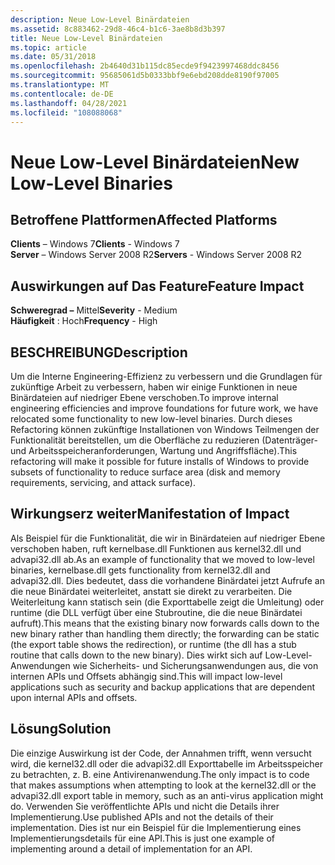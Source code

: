 ```yaml
---
description: Neue Low-Level Binärdateien
ms.assetid: 8c883462-29d8-46c4-b1c6-3ae8b8d3b397
title: Neue Low-Level Binärdateien
ms.topic: article
ms.date: 05/31/2018
ms.openlocfilehash: 2b4640d31b115dc85ecde9f9423997468ddc8456
ms.sourcegitcommit: 95685061d5b0333bbf9e6ebd208dde8190f97005
ms.translationtype: MT
ms.contentlocale: de-DE
ms.lasthandoff: 04/28/2021
ms.locfileid: "108088068"
---
```

# <a name="new-low-level-binaries"></a><span data-ttu-id="64739-103">Neue Low-Level Binärdateien</span><span class="sxs-lookup"><span data-stu-id="64739-103">New Low-Level Binaries</span></span>

## <a name="affected-platforms"></a><span data-ttu-id="64739-104">Betroffene Plattformen</span><span class="sxs-lookup"><span data-stu-id="64739-104">Affected Platforms</span></span>

<span data-ttu-id="64739-105">**Clients** – Windows 7</span><span class="sxs-lookup"><span data-stu-id="64739-105">**Clients** - Windows 7</span></span>  
<span data-ttu-id="64739-106">**Server** – Windows Server 2008 R2</span><span class="sxs-lookup"><span data-stu-id="64739-106">**Servers** - Windows Server 2008 R2</span></span>  









## <a name="feature-impact"></a><span data-ttu-id="64739-107">Auswirkungen auf Das Feature</span><span class="sxs-lookup"><span data-stu-id="64739-107">Feature Impact</span></span>

<span data-ttu-id="64739-108">**Schweregrad –** Mittel</span><span class="sxs-lookup"><span data-stu-id="64739-108">**Severity** - Medium</span></span>  
<span data-ttu-id="64739-109">**Häufigkeit** : Hoch</span><span class="sxs-lookup"><span data-stu-id="64739-109">**Frequency** - High</span></span>  











## <a name="description"></a><span data-ttu-id="64739-110">BESCHREIBUNG</span><span class="sxs-lookup"><span data-stu-id="64739-110">Description</span></span>

<span data-ttu-id="64739-111">Um die Interne Engineering-Effizienz zu verbessern und die Grundlagen für zukünftige Arbeit zu verbessern, haben wir einige Funktionen in neue Binärdateien auf niedriger Ebene verschoben.</span><span class="sxs-lookup"><span data-stu-id="64739-111">To improve internal engineering efficiencies and improve foundations for future work, we have relocated some functionality to new low-level binaries.</span></span> <span data-ttu-id="64739-112">Durch dieses Refactoring können zukünftige Installationen von Windows Teilmengen der Funktionalität bereitstellen, um die Oberfläche zu reduzieren (Datenträger- und Arbeitsspeicheranforderungen, Wartung und Angriffsfläche).</span><span class="sxs-lookup"><span data-stu-id="64739-112">This refactoring will make it possible for future installs of Windows to provide subsets of functionality to reduce surface area (disk and memory requirements, servicing, and attack surface).</span></span>

## <a name="manifestation-of-impact"></a><span data-ttu-id="64739-113">Wirkungserz weiter</span><span class="sxs-lookup"><span data-stu-id="64739-113">Manifestation of Impact</span></span>

<span data-ttu-id="64739-114">Als Beispiel für die Funktionalität, die wir in Binärdateien auf niedriger Ebene verschoben haben, ruft kernelbase.dll Funktionen aus kernel32.dll und advapi32.dll ab.</span><span class="sxs-lookup"><span data-stu-id="64739-114">As an example of functionality that we moved to low-level binaries, kernelbase.dll gets functionality from kernel32.dll and advapi32.dll.</span></span> <span data-ttu-id="64739-115">Dies bedeutet, dass die vorhandene Binärdatei jetzt Aufrufe an die neue Binärdatei weiterleitet, anstatt sie direkt zu verarbeiten. Die Weiterleitung kann statisch sein (die Exporttabelle zeigt die Umleitung) oder runtime (die DLL verfügt über eine Stubroutine, die die neue Binärdatei aufruft).</span><span class="sxs-lookup"><span data-stu-id="64739-115">This means that the existing binary now forwards calls down to the new binary rather than handling them directly; the forwarding can be static (the export table shows the redirection), or runtime (the dll has a stub routine that calls down to the new binary).</span></span> <span data-ttu-id="64739-116">Dies wirkt sich auf Low-Level-Anwendungen wie Sicherheits- und Sicherungsanwendungen aus, die von internen APIs und Offsets abhängig sind.</span><span class="sxs-lookup"><span data-stu-id="64739-116">This will impact low-level applications such as security and backup applications that are dependent upon internal APIs and offsets.</span></span>

## <a name="solution"></a><span data-ttu-id="64739-117">Lösung</span><span class="sxs-lookup"><span data-stu-id="64739-117">Solution</span></span>

<span data-ttu-id="64739-118">Die einzige Auswirkung ist der Code, der Annahmen trifft, wenn versucht wird, die kernel32.dll oder die advapi32.dll Exporttabelle im Arbeitsspeicher zu betrachten, z. B. eine Antivirenanwendung.</span><span class="sxs-lookup"><span data-stu-id="64739-118">The only impact is to code that makes assumptions when attempting to look at the kernel32.dll or the advapi32.dll export table in memory, such as an anti-virus application might do.</span></span> <span data-ttu-id="64739-119">Verwenden Sie veröffentlichte APIs und nicht die Details ihrer Implementierung.</span><span class="sxs-lookup"><span data-stu-id="64739-119">Use published APIs and not the details of their implementation.</span></span> <span data-ttu-id="64739-120">Dies ist nur ein Beispiel für die Implementierung eines Implementierungsdetails für eine API.</span><span class="sxs-lookup"><span data-stu-id="64739-120">This is just one example of implementing around a detail of implementation for an API.</span></span>

 

 



